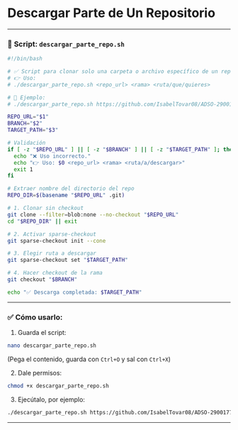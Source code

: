 # Descargar Parte de Un Repositorio

---

### 📜 **Script: `descargar_parte_repo.sh`**

```bash
#!/bin/bash

# ✅ Script para clonar solo una carpeta o archivo específico de un repo de GitHub
# 👉 Uso:
# ./descargar_parte_repo.sh <repo_url> <rama> <ruta/que/quieres>

# 📌 Ejemplo:
# ./descargar_parte_repo.sh https://github.com/IsabelTovar08/ADSO-2900177.git main "tecnico/2025/Marzo/c#/ModelSecurityProyecto/Diagram"

REPO_URL="$1"
BRANCH="$2"
TARGET_PATH="$3"

# Validación
if [ -z "$REPO_URL" ] || [ -z "$BRANCH" ] || [ -z "$TARGET_PATH" ]; then
  echo "❌ Uso incorrecto."
  echo "👉 Uso: $0 <repo_url> <rama> <ruta/a/descargar>"
  exit 1
fi

# Extraer nombre del directorio del repo
REPO_DIR=$(basename "$REPO_URL" .git)

# 1. Clonar sin checkout
git clone --filter=blob:none --no-checkout "$REPO_URL"
cd "$REPO_DIR" || exit

# 2. Activar sparse-checkout
git sparse-checkout init --cone

# 3. Elegir ruta a descargar
git sparse-checkout set "$TARGET_PATH"

# 4. Hacer checkout de la rama
git checkout "$BRANCH"

echo "✅ Descarga completada: $TARGET_PATH"
```

---

### ✅ Cómo usarlo:

1. Guarda el script:

```bash
nano descargar_parte_repo.sh
```

(Pega el contenido, guarda con `Ctrl+O` y sal con `Ctrl+X`)

2. Dale permisos:

```bash
chmod +x descargar_parte_repo.sh
```

3. Ejecútalo, por ejemplo:

```bash
./descargar_parte_repo.sh https://github.com/IsabelTovar08/ADSO-2900177.git main "tecnico/2025/Marzo/c#/ModelSecurityProyecto/Diagram"
```

---
